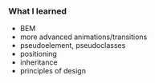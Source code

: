 ### What I learned

- BEM 
- more advanced animations/transitions
- pseudoelement, pseudoclasses
- positioning
- inheritance
- principles of design